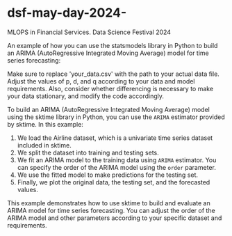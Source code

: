 # dsf-may-day-2024-
MLOPS in Financial Services.  Data Science Festival 2024


 An example of how you can use the statsmodels library in Python to 
 build an ARIMA (AutoRegressive Integrated Moving Average) model for 
 time series forecasting:
 
Make sure to replace 'your_data.csv' with the path to your actual data file. 
Adjust the values of p, d, and q according to your data and model requirements.
Also, consider whether differencing is necessary to make your data stationary,
and modify the code accordingly.


To build an ARIMA (AutoRegressive Integrated Moving Average) model using the 
sktime library in Python, you can use the `ARIMA` estimator provided by sktime.
In this example:

1. We load the Airline dataset, which is a univariate time series dataset included in sktime.
2. We split the dataset into training and testing sets.
3. We fit an ARIMA model to the training data using `ARIMA` estimator. You can specify the order of the ARIMA model using the `order` parameter.
4. We use the fitted model to make predictions for the testing set.
5. Finally, we plot the original data, the testing set, and the forecasted values.

This example demonstrates how to use sktime to build and evaluate an ARIMA 
model for time series forecasting. You can adjust the order of the ARIMA model
and other parameters according to your specific dataset and requirements.
